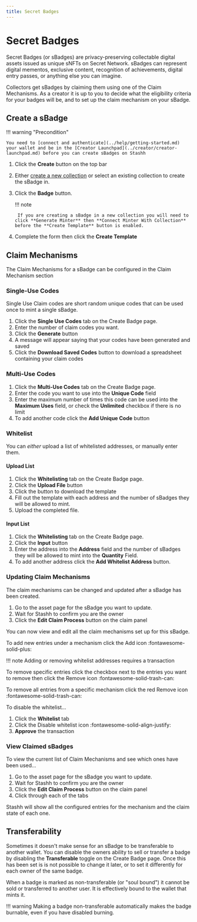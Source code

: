 ```yaml
---
title: Secret Badges
---
```


# Secret Badges

Secret Badges (or sBadges) are privacy-preserving collectable digital assets issued as unique sNFTs on Secret Network. sBadges can represent digital mementos, exclusive content, recognition of achievements, digital entry passes, or anything else you can imagine.

Collectors get sBadges by claiming them using one of the Claim Mechanisms. As a creator it is up to you to decide what the eligibility criteria for your badges will be, and to set up the claim mechanism on your sBadge.

## Create a sBadge

!!! warning "Precondition"

    You need to [connect and authenticate](../help/getting-started.md) your wallet and be in the [Creator Launchpad](../creator/creator-launchpad.md) before you can create sBadges on Stashh

1. Click the **Create** button on the top bar
2. Either [create a new collection](./collections/create-collection.md) or select an existing collection to create the sBadge in.
3. Click the **Badge** button.

    !!! note

        If you are creating a sBadge in a new collection you will need to click **Generate Minter** then **Connect Minter With Collection** before the **Create Template** button is enabled.

4. Complete the form then click the **Create Template** 

## Claim Mechanisms

The Claim Mechanisms for a sBadge can be configured in the Claim Mechanism section 

### Single-Use Codes

Single Use Claim codes are short random unique codes that can be used once to mint a single sBadge.

1. Click the **Single Use Codes** tab on the Create Badge page.
2. Enter the number of claim codes you want.
3. Click the **Generate** button
4. A message will appear saying that your codes have been generated and saved
5. Click the **Download Saved Codes** button to download a spreadsheet containing your claim codes

### Multi-Use Codes

1. Click the **Multi-Use Codes** tab on the Create Badge page.
2. Enter the code you want to use into the **Unique Code** field
3. Enter the maximum number of times this code can be used into the **Maximum Uses** field, or check the **Unlimited** checkbox if there is no limit
4. To add another code click the **Add Unique Code** button

### Whitelist

You can _either_ upload a list of whitelisted addresses, or manually enter them.

#### Upload List

1. Click the **Whitelisting** tab on the Create Badge page.
2. Click the **Upload File** button
3. Click the button to download the template
4. Fill out the template with each address and the number of sBadges they will be allowed to mint.
5. Upload the completed file.

#### Input List

1. Click the **Whitelisting** tab on the Create Badge page.
2. Click the **Input** button
3. Enter the address into the **Address** field and the number of sBadges they will be allowed to mint into the **Quantity** Field.
4. To add another address click the **Add Whitelist Address** button.

### Updating Claim Mechanisms

The claim mechanisms can be changed and updated after a sBadge has been created.

1. Go to the asset page for the sBadge you want to update.
2. Wait for Stashh to confirm you are the owner
3. Click the **Edit Claim Process** button on the claim panel

You can now view and edit all the claim mechanisms set up for this sBadge. 

To add new entries under a mechanism click the Add icon :fontawesome-solid-plus:

!!! note
    Adding or removing whitelist addresses requires a transaction

To remove specific entries click the checkbox next to the entries you want to remove then click the Remove icon :fontawesome-solid-trash-can:

To remove all entries from a specific mechanism click the red Remove icon :fontawesome-solid-trash-can:

To disable the whitelist...

1. Click the **Whitelist** tab
2. Click the Disable whitelist icon :fontawesome-solid-align-justify:
3. **Approve** the transaction

### View Claimed sBadges

To view the current list of Claim Mechanisms and see which ones have been used...

1. Go to the asset page for the sBadge you want to update.
2. Wait for Stashh to confirm you are the owner
3. Click the **Edit Claim Process** button on the claim panel
4. Click through each of the tabs

Stashh will show all the configured entries for the mechanism and the claim state of each one.

## Transferability

Sometimes it doesn't make sense for an sBadge to be transferable to another wallet. You can disable the owners ability to sell or transfer a badge by disabling the **Transferable** toggle on the Create Badge page. Once this has been set is is not possible to change it later, or to set it differently for each owner of the same badge.

When a badge is marked as non-transferable (or "soul bound") it cannot be sold or transferred to another user. It is effectively bound to the wallet that mints it.

!!! warning
    Making a badge non-transferable automatically makes the badge burnable, even if you have disabled burning.